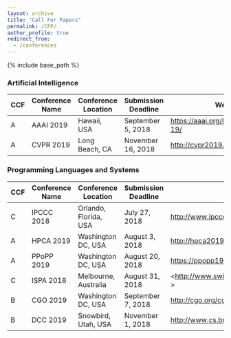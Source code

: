 ```yaml
---
layout: archive
title: "Call For Papers"
permalink: /CFP/
author_profile: true
redirect_from:
  - /conferences
---
```


{% include base_path %}

### Artificial Intelligence

|  CCF | Conference Name | Conference Location | Submission Deadline | Website |
| ------------ | ------------ |  ------------ |  ------------ |  ------------ |
| A | AAAI 2019 | Hawaii, USA | September 5, 2018 | <https://aaai.org/Conferences/AAAI-19/> |
| A | CVPR 2019 | Long Beach, CA | November 16, 2018 | <http://cvpr2019.thecvf.com/> |


### Programming Languages and Systems

|  CCF | Conference Name | Conference Location | Submission Deadline | Website |
| ------------ | ------------ |  ------------ |  ------------ |  ------------ |
| C | IPCCC 2018 | Orlando, Florida, USA | July 27, 2018 | <http://www.ipccc.org/> |
| A | HPCA 2019 | Washington DC, USA| August 3, 2018 | <http://hpca2019.seas.gwu.edu/> |
| A | PPoPP 2019 | Washington DC, USA| August 20, 2018 | <https://ppopp19.sigplan.org/home> |
| C | ISPA 2018 | Melbourne, Australia | August 31, 2018 | <http://www.swinflow.org/confs/2018/ispa/ > |
| B | CGO 2019 | Washington DC, USA | September 7, 2018 | <http://cgo.org/cgo2019/> |
| B | DCC 2019 | Snowbird, Utah, USA | November 1, 2018 | <http://www.cs.brandeis.edu/~dcc/> |
